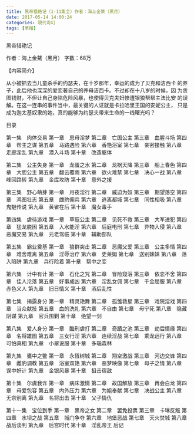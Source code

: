 ```yaml
---
title: 黑帝猎艳记（1-11集全）作者：海上金鰲（黑月）
date: 2017-05-14 14:00:24
categories: 現代奇幻
tags: [草榴]
---
```

黑帝猎艳记


作者：海上金鰲（黑月）
字数：68万

【内容简介】

从小被抓去当儿童杀手的约瑟夫，在十岁那年，幸运的成为了贝克和洁西卡
的养子，此后他也深深的爱恋著自己的养母洁西卡。不过却在十八岁的时候，因
为贪图钱财，不但让自己身陷危险风暴，也使得贝克夫妇惨遭银狼帮帮主法比安
的误解。在这一连串的事件当中，最关键的人证就是卡拉哈里王国的安妮公主，
只是成为迦太基奴隶的她，真的能够为约瑟夫带来生命的一线曙光吗？


目录


第一集　肉体交易
第一章　思母淫梦
第二章　亡国公主
第三章　血腥斗场
第四章　帮主之谋
第五章　马路遇险
第六章　香艳浴室
第七章　亲密接触
第八章　走廊淫乱
第九章　潜入斗场
第十章　改造躯体

第二集　公主失身
第一章　龙蛋之水
第二章　龙祸天降
第三章　船上春色
第四章　大胆公主
第五章　翻云覆雨
第六章　欲火难禁
第七章　决心一战
第八章　峰回路转
第九章　金库攻防
第十章　意外之援

第三集　野心萌芽
第一章　月夜淫行
第二章　威迫为奴
第三章　期望落空
第四章　鸿图壮志
第五章　雌豹佣兵
第六章　逃离都城
第七章　同性相吸
第八章　鬼魅传说
第九章　黄雀在后
第十章　魔女毒手

第四集　虐待游戏
第一章　草寇公主
第二章　见死不救
第三章　大军进犯
第四章　猛龙脱困
第五章　入水能淫
第六章　后庭电刑
第七章　异物入侵
第八章　恶魔交易
第九章　元老驾临
第十章　辅助部队

第五集　霸业奠基
第一章　狼群突击
第二章　恶魔父爱
第三章　公主多情
第四章　难舍难离
第五章　淫辱治疗
第六章　史莱姆
第七章　送别妹妹
第八章　落入陷阱
第九章　兵行险着
第十章　帮中之变

第六集　计中有计
第一章　石化之咒
第二章　冒险窥浴
第三章　依恋不舍
第四章　佳人沦落
第五章　好事成凶
第六章　淫乱女佣
第七章　千金屈服
第八章　赤色义人
第九章　旧日情义
第十章　酒后乱性

第七集　揭露身分
第一章　精灵艳舞
第二章　孤雏救星
第三章　戏院淫戏
第四章　当众献技
第五章　血的洗礼
第六章　不自由
第七章　毋宁死
第八章　隐藏阴谋
第九章　官兵围剿
第十章　绝望一剑

第八集　爱人身分
第一章　酷刑虐打
第二章　奇蹟之池
第三章　劫后情缘
第四章　名将雄图
第五章　三女行淫
第六章　连续淫战
第七章　乘龙远行
第八章　可怕真相
第九章　小翠说服
第十章　多瑙森林

第九集　甕中之鳖
第一章　永恆树城
第二章　翔空激战
第三章　河边交锋
第四章　雌豹调教
第五章　浴室双艳
第六章　恶梦映像
第七章　母子之情
第八章　误中奸计
第九章　金银风暴
第十章　狙击宿敌

第十集　尔虞我诈
第一章　病床激情
第二章　故国解放
第三章　再会白龙
第四章　母爱包容
第五章　内外压力
第六章　为姐奉献
第七章　决战公主
第八章　无奈别离
第九章　名将出击
第十章　父子情仇

第十一集　宝位到手
第一章　黑帝之女
第二章　罢免投票
第三章　卡琳反叛
第四章　水坝之战
第五章　城门争夺
第六章　地堡恶战
第七章　天火焚城
第八章　战后谈判
第九章　后宫时代
第十章　淫乱帝王
后记